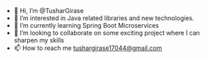 - 👋 Hi, I’m @TusharGirase
- 👀 I’m interested in Java related libraries and new technologies.
- 🌱 I’m currently learning Spring Boot Microservices
- 💞️ I’m looking to collaborate on some exciting project where I can sharpen my skills
- 📫 How to reach me tushargirase17044@gmail.com

<!---
TusharGirase/TusharGirase is a ✨ special ✨ repository because its `README.md` (this file) appears on your GitHub profile.
You can click the Preview link to take a look at your changes.
--->
